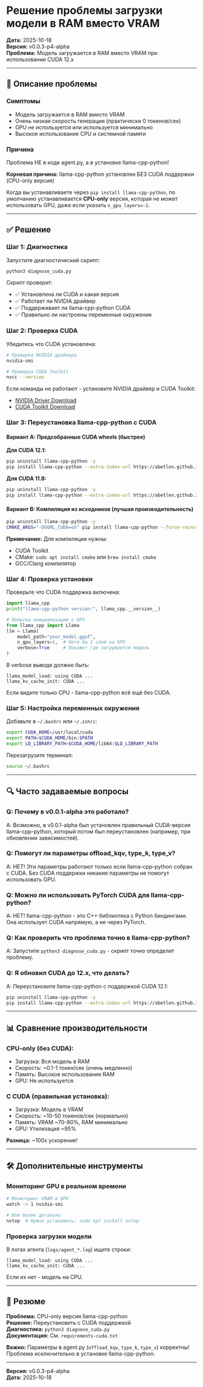 # Решение проблемы загрузки модели в RAM вместо VRAM

**Дата:** 2025-10-18  
**Версия:** v0.0.3-p4-alpha  
**Проблема:** Модель загружается в RAM вместо VRAM при использовании CUDA 12.x

---

## 🔴 Описание проблемы

### Симптомы
- Модель загружается в RAM вместо VRAM
- Очень низкая скорость генерации (практически 0 токенов/сек)
- GPU не используется или используется минимально
- Высокое использование CPU и системной памяти

### Причина
Проблема НЕ в коде agent.py, а в установке llama-cpp-python!

**Корневая причина:** llama-cpp-python установлен БЕЗ CUDA поддержки (CPU-only версия)

Когда вы устанавливаете через `pip install llama-cpp-python`, по умолчанию устанавливается
**CPU-only** версия, которая не может использовать GPU, даже если указать `n_gpu_layers=-1`.

---

## ✅ Решение

### Шаг 1: Диагностика

Запустите диагностический скрипт:

```bash
python3 diagnose_cuda.py
```

Скрипт проверит:
- ✅ Установлена ли CUDA и какая версия
- ✅ Работает ли NVIDIA драйвер
- ✅ Поддерживает ли llama-cpp-python CUDA
- ✅ Правильно ли настроены переменные окружения

### Шаг 2: Проверка CUDA

Убедитесь что CUDA установлена:

```bash
# Проверка NVIDIA драйвера
nvidia-smi

# Проверка CUDA Toolkit
nvcc --version
```

Если команды не работают - установите NVIDIA драйвер и CUDA Toolkit:
- [NVIDIA Driver Download](https://www.nvidia.com/download/index.aspx)
- [CUDA Toolkit Download](https://developer.nvidia.com/cuda-downloads)

### Шаг 3: Переустановка llama-cpp-python с CUDA

#### Вариант A: Предсобранные CUDA wheels (быстрее)

**Для CUDA 12.1:**
```bash
pip uninstall llama-cpp-python -y
pip install llama-cpp-python --extra-index-url https://abetlen.github.io/llama-cpp-python/whl/cu121
```

**Для CUDA 11.8:**
```bash
pip uninstall llama-cpp-python -y
pip install llama-cpp-python --extra-index-url https://abetlen.github.io/llama-cpp-python/whl/cu118
```

#### Вариант B: Компиляция из исходников (лучшая производительность)

```bash
pip uninstall llama-cpp-python -y
CMAKE_ARGS="-DGGML_CUDA=on" pip install llama-cpp-python --force-reinstall --no-cache-dir
```

**Примечание:** Для компиляции нужны:
- CUDA Toolkit
- CMake: `sudo apt install cmake` или `brew install cmake`
- GCC/Clang компилятор

### Шаг 4: Проверка установки

Проверьте что CUDA поддержка включена:

```python
import llama_cpp
print("llama-cpp-python version:", llama_cpp.__version__)

# Попытка инициализации с GPU
from llama_cpp import Llama
llm = Llama(
    model_path="your_model.gguf",
    n_gpu_layers=1,  # Хотя бы 1 слой на GPU
    verbose=True     # Покажет где загружается модель
)
```

В verbose выводе должно быть:
```
llama_model_load: using CUDA ...
llama_kv_cache_init: CUDA ...
```

Если видите только CPU - llama-cpp-python всё ещё без CUDA.

### Шаг 5: Настройка переменных окружения

Добавьте в `~/.bashrc` или `~/.zshrc`:

```bash
export CUDA_HOME=/usr/local/cuda
export PATH=$CUDA_HOME/bin:$PATH
export LD_LIBRARY_PATH=$CUDA_HOME/lib64:$LD_LIBRARY_PATH
```

Перезагрузите терминал:
```bash
source ~/.bashrc
```

---

## 🔍 Часто задаваемые вопросы

### Q: Почему в v0.0.1-alpha это работало?
A: Возможно, в v0.0.1-alpha был установлен правильный CUDA-версия llama-cpp-python,
   который потом был переустановлен (например, при обновлении зависимостей).

### Q: Помогут ли параметры offload_kqv, type_k, type_v?
A: НЕТ! Эти параметры работают только если llama-cpp-python собран с CUDA.
   Без CUDA поддержки никакие параметры не помогут использовать GPU.

### Q: Можно ли использовать PyTorch CUDA для llama-cpp-python?
A: НЕТ! llama-cpp-python - это C++ библиотека с Python биндингами.
   Она использует CUDA напрямую, а не через PyTorch.

### Q: Как проверить что проблема точно в llama-cpp-python?
A: Запустите `python3 diagnose_cuda.py` - скрипт точно определит проблему.

### Q: Я обновил CUDA до 12.x, что делать?
A: Переустановите llama-cpp-python с поддержкой CUDA 12.1:
   ```bash
   pip uninstall llama-cpp-python -y
   pip install llama-cpp-python --extra-index-url https://abetlen.github.io/llama-cpp-python/whl/cu121
   ```

---

## 📊 Сравнение производительности

### CPU-only (без CUDA):
- Загрузка: Вся модель в RAM
- Скорость: ~0.1-1 токен/сек (очень медленно)
- Память: Высокое использование RAM
- GPU: Не используется

### С CUDA (правильная установка):
- Загрузка: Модель в VRAM
- Скорость: ~10-50 токенов/сек (нормально)
- Память: VRAM ~70-80%, RAM минимально
- GPU: Утилизация ~95%

**Разница:** ~100x ускорение!

---

## 🛠️ Дополнительные инструменты

### Мониторинг GPU в реальном времени

```bash
# Мониторинг VRAM и GPU
watch -n 1 nvidia-smi

# Или более детально
nvtop  # Нужно установить: sudo apt install nvtop
```

### Проверка загрузки модели

В логах агента (`logs/agent_*.log`) ищите строки:
```
llama_model_load: using CUDA ...
llama_kv_cache_init: CUDA ...
```

Если их нет - модель на CPU.

---

## 📝 Резюме

**Проблема:** CPU-only версия llama-cpp-python  
**Решение:** Переустановить с CUDA поддержкой  
**Диагностика:** `python3 diagnose_cuda.py`  
**Документация:** См. `requirements-cuda.txt`

**Важно:** Параметры в agent.py (`offload_kqv`, `type_k`, `type_v`) корректны!
Проблема исключительно в установке llama-cpp-python.

---

**Версия:** v0.0.3-p4-alpha  
**Дата:** 2025-10-18
